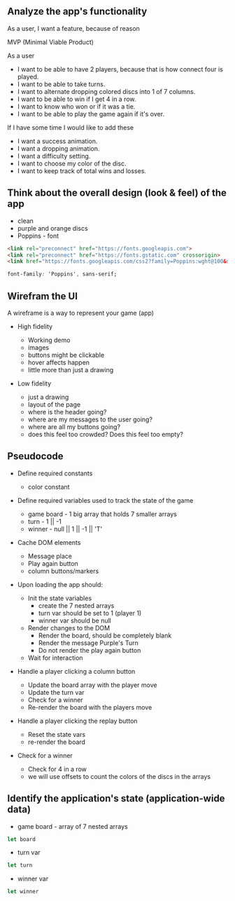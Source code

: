 ## Analyze the app's functionality

As a user, I want a feature, because of reason 


MVP (Minimal Viable Product)

As a user
- I want to be able to have 2 players, because that is how connect four is played.
- I want to be able to take turns.
- I want to alternate dropping colored discs into 1 of 7 columns.
- I want to be able to win if I get 4 in a row.
- I want to know who won or if it was a tie.
- I want to be able to play the game again if it's over.

If I have some time I would like to add these
- I want a success animation.
- I want a dropping animation.
- I want a difficulty setting.
- I want to choose my color of the disc.
- I want to keep track of total wins and losses.

## Think about the overall design (look & feel) of the app
- clean
- purple and orange discs
- Poppins - font
```html
<link rel="preconnect" href="https://fonts.googleapis.com">
<link rel="preconnect" href="https://fonts.gstatic.com" crossorigin>
<link href="https://fonts.googleapis.com/css2?family=Poppins:wght@100&display=swap" rel="stylesheet">
```
```css
font-family: 'Poppins', sans-serif;
```

## Wirefram the UI

A wireframe is a way to represent your game (app)

- High fidelity
  - Working demo
  - images
  - buttons might be clickable
  - hover affects happen
  - little more than just a drawing

- Low fidelity
  - just a drawing
  - layout of the page
  - where is the header going?
  - where are my messages to the user going?
  - where are all my buttons going?
  - does this feel too crowded? Does this feel too empty?

## Pseudocode

- Define required constants
  - color constant

- Define required variables used to track the state of the game
  - game board - 1 big array that holds 7 smaller arrays
  - turn - 1 || -1
  - winner - null || 1 || -1 || 'T'

- Cache DOM elements
  - Message place
  - Play again button
  - column buttons/markers

- Upon loading the app should:
  - Init the state variables
    - create the 7 nested arrays
    - turn var should be set to 1 (player 1)
    - winner var should be null
  - Render changes to the DOM
    - Render the board, should be completely blank
    - Render the message Purple's Turn
    - Do not render the play again button
  - Wait for interaction

- Handle a player clicking a column button
  - Update the board array with the player move
  - Update the turn var
  - Check for a winner
  - Re-render the board with the players move

- Handle a player clicking the replay button
  - Reset the state vars 
  - re-render the board

- Check for a winner
  - Check for 4 in a row
  - we will use offsets to count the colors of the discs in the arrays

## Identify the application's state (application-wide data)

- game board - array of 7 nested arrays
```js
let board
```
- turn var 
```js
let turn
```
- winner var
```js
let winner
```
